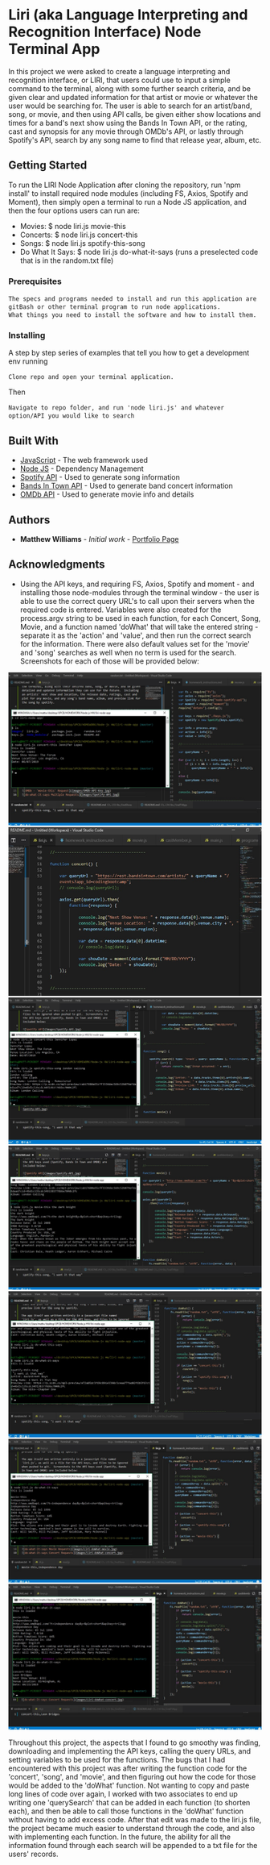 # Liri (aka Language Interpreting and Recognition Interface) Node Terminal App

In this project we were asked to create a language interpreting and recognition interface, or LIRI, that users could use to input a simple command to the terminal, along with some further search criteria, and be given clear and updated information for that artist or movie or whatever the user would be searching for.  The user is able to search for an artist/band, song, or movie, and then using API calls, be given either show locations and times for a band's next show using the Bands In Town API, or the rating, cast and synopsis for any movie through OMDb's API, or lastly through Spotify's API, search by any song name to find that release year, album, etc.

## Getting Started

To run the LIRI Node Application after cloning the repository, run 'npm install' to install required node modules (including FS, Axios, Spotify and Moment), then simply open a terminal to run a Node JS application, and then the four options users can run are:
-  Movies:  $ node liri.js movie-this <movie title>
-  Concerts:  $ node liri.js concert-this <artist name>
-  Songs:  $ node liri.js spotify-this-song <song title>
-  Do What It Says:  $ node liri.js do-what-it-says  (runs a preselected code that is in the random.txt file)

### Prerequisites

```
The specs and programs needed to install and run this application are gitBash or other terminal program to run node applications.
What things you need to install the software and how to install them.
```

### Installing

A step by step series of examples that tell you how to get a development env running

```
Clone repo and open your terminal application.
```

Then

```
Navigate to repo folder, and run 'node liri.js' and whatever option/API you would like to search
```

## Built With

* [JavaScript](http://www.dropwizard.io/1.0.2/docs/) - The web framework used
* [Node JS](https://maven.apache.org/) - Dependency Management
* [Spotify API](https://developer.spotify.com/documentation/web-api/) - Used to generate song information
* [Bands In Town API](https://www.artists.bandsintown.com/bandsintown-api) - Used to generate band concert information
* [OMDb API](http://www.omdbapi.com/) - Used to generate movie info and details

## Authors

* **Matthew Williams** - *Initial work* - [Portfolio Page](https://mattwills09.github.io/portfolio.html)

## Acknowledgments

* Using the API keys, and requiring FS, Axios, Spotify and moment - and installing those node-modules through the terminal window - the user is able to use the correct query URL's to call upon their servers when the required code is entered.  Variables were also created for the process.argv string to be used in each function, for each Concert, Song, Movie, and a function named 'doWhat' that will take the entered string - separate it as the 'action' and 'value', and then run the correct search for the information.  There were also default values set for the 'movie' and 'song' searches as well when no term is used for the search.  Screenshots for each of those will be provided below:

![BandsInTown - 'concert-this' Request](images/Liri-ConcertThis.jpg)
![concert-this - Code](images/Liri-ConcertThis-Code.jpg)
![Spotify - 'song-this' Request](images/Liri-SpotifyThisSong.jpg)
![OMDb - 'movie-this' Request](images/Liri-MovieThis.jpg)
![do-what-it-says Song Requests](images/Liri-doWhat-song.jpg)
![do-what-it-says Movie Requests](images/Liri-doWhat-movie.jpg)
![do-what-it-says Concert Requests](images/Liri-doWhat-concert.jpg)

Throughout this project, the aspects that I found to go smoothy was finding, downloading and implementing the API keys, calling the query URLs, and setting variables to be used for the functions.  The bugs that I had encountered with this project was after writing the function code for the 'concert', 'song', and 'movie', and then figuring out how the code for those would be added to the 'doWhat' function.  Not wanting to copy and paste long lines of code over again, I worked with two associates to end up writing one 'querySearch' that can be added in each function (to shorten each), and then be able to call those functions in the 'doWhat' function without having to add excess code.  After that edit was made to the liri.js file, the project became much easier to understand through the code, and also with implementing each function.  In the future, the ability for all the information found through each search will be appended to a txt file for the users' records.
